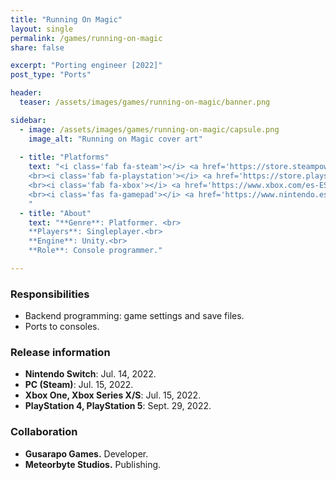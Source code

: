 ```yaml
---
title: "Running On Magic"
layout: single
permalink: /games/running-on-magic
share: false

excerpt: "Porting engineer [2022]"
post_type: "Ports"

header:
  teaser: /assets/images/games/running-on-magic/banner.png

sidebar:
  - image: /assets/images/games/running-on-magic/capsule.png
    image_alt: "Running on Magic cover art"
    
  - title: "Platforms"
    text: "<i class='fab fa-steam'></i> <a href='https://store.steampowered.com/app/1961260/Running_on_Magic/'>Steam</a>
    <br><i class='fab fa-playstation'></i> <a href='https://store.playstation.com/es-es/concept/10003784'>PS4, PS5</a>
    <br><i class='fab fa-xbox'></i> <a href='https://www.xbox.com/es-ES/games/store/running-on-magic/9P0CQSRNNZ4N'>Xbox One, Xbox Series X|S</a>
    <br><i class='fas fa-gamepad'></i> <a href='https://www.nintendo.es/Juegos/Programas-descargables-Nintendo-Switch/Running-on-Magic-2235011.html'>Switch</a>
    "
  - title: "About"
    text: "**Genre**: Platformer. <br>
    **Players**: Singleplayer.<br>
    **Engine**: Unity.<br>
    **Role**: Console programmer."

---
```


### Responsibilities
 
 - Backend programming: game settings and save files.
 - Ports to consoles.

### Release information

 - **Nintendo Switch**: Jul. 14, 2022.
 - **PC (Steam)**: Jul. 15, 2022.
 - **Xbox One, Xbox Series X/S**: Jul. 15, 2022.
 - **PlayStation 4, PlayStation 5**: Sept. 29, 2022.

### Collaboration

 - **Gusarapo Games.** Developer.
 - **Meteorbyte Studios.** Publishing.